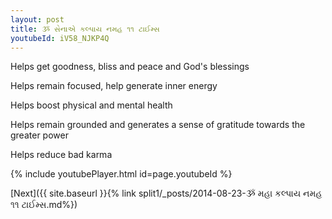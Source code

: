 ```yaml
---
layout: post
title: ૐ સેનાએ કલ્પાય નમહ ૧૧ ટાઈમ્સ
youtubeId: iV58_NJKP4Q
---
```

 
 
Helps get goodness, bliss and peace and God's blessings
 
Helps remain focused, help generate inner energy 
 
Helps boost physical and mental health 
 
Helps remain grounded and generates a sense of gratitude towards the greater power 
 
Helps reduce bad karma
 
 
 
 


{% include youtubePlayer.html id=page.youtubeId %}
 
[Next]({{ site.baseurl }}{% link  split1/_posts/2014-08-23-ૐ મહા કલ્પાય નમહ ૧૧ ટાઈમ્સ.md%})
 
